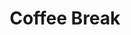 ---
accepted: true
details: false
layout: talk
room: Westin - Partenkirchen
timeslot:
  duration: 30
  end: 2025-11-17 15:30:00+01:00
  start: 2025-11-17 15:00:00+01:00
title: Coffee Break
track: 2
---